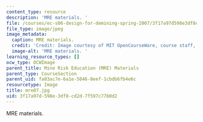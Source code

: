 ```yaml
---
content_type: resource
description: 'MRE materials. '
file: /courses/ec-s06-design-for-demining-spring-2007/3f17a97d598e3df8cd2d7f597c77b0d2_mre07.jpg
file_type: image/jpeg
image_metadata:
  caption: MRE materials.
  credit: 'Credit: Image courtesy of MIT OpenCourseWare, course staff, and students.'
  image-alt: 'MRE materials. '
learning_resource_types: []
ocw_type: OCWImage
parent_title: Mine Risk Education (MRE) Materials
parent_type: CourseSection
parent_uid: fa03ac7e-6a1e-5046-0eef-1cbdb6fb4e6c
resourcetype: Image
title: mre07.jpg
uid: 3f17a97d-598e-3df8-cd2d-7f597c77b0d2
---
```

MRE materials. 

